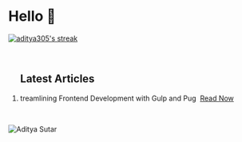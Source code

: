 # Hello 👋

 

<p align="left">
 <a href="https://github.com/DenverCoder1/github-readme-streak-stats">
    <img title="🔥 Get streak stats for your profile at git.io/streak-stats" alt="aditya305's streak" src="https://github-readme-streak-stats.herokuapp.com/?user=aditya305&theme=default&hide_border=true"/>
  </a>
 </p>
 <br />

 <ol>
  <h2>Latest Articles</h2>
  <li>treamlining Frontend Development with Gulp and Pug&nbsp; 
   <a href="https://adityasutar.medium.com/streamlining-frontend-development-with-gulp-and-pug-4eccca23ce23" target="_blank">Read Now</a>
  </li>
 </ol>
 <br />
<p align="left">
  <img
    src="https://komarev.com/ghpvc/?username=aditya305"
    alt="Aditya Sutar"
  />
</p>
